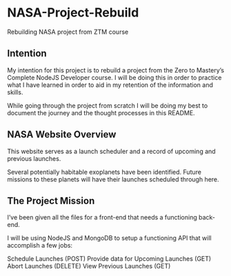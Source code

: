 # NASA-Project-Rebuild
Rebuilding NASA project from ZTM course

## Intention
My intention for this project is to rebuild a project from the Zero to Mastery’s Complete NodeJS Developer course. I will be doing this in order to practice what I have learned in order to aid in my retention of the information and skills.

While going through the project from scratch I will be doing my best to document the journey and the thought processes in this README.

## NASA Website Overview
This website serves as a launch scheduler and a record of upcoming and previous launches.

Several potentially habitable exoplanets have been identified. Future missions to these planets will have their launches scheduled through here.

## The Project Mission
I’ve been given all the files for a front-end that needs a functioning back-end.

I will be using NodeJS and MongoDB to setup a functioning API that will accomplish a few jobs:

Schedule Launches (POST)
Provide data for Upcoming Launches (GET)
Abort Launches (DELETE)
View Previous Launches (GET)
